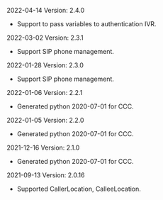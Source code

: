 2022-04-14 Version: 2.4.0
- Support to pass variables to authentication IVR.

2022-03-02 Version: 2.3.1
- Support SIP phone management.

2022-01-28 Version: 2.3.0
- Support SIP phone management.

2022-01-06 Version: 2.2.1
- Generated python 2020-07-01 for CCC.

2022-01-05 Version: 2.2.0
- Generated python 2020-07-01 for CCC.

2021-12-16 Version: 2.1.0
- Generated python 2020-07-01 for CCC.

2021-09-13 Version: 2.0.16
- Supported CallerLocation, CalleeLocation.

